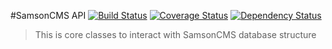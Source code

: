#SamsonCMS API [![Build Status](https://travis-ci.org/samsonos/cms_api.png)](https://travis-ci.org/samsonos/cms_api) [![Coverage Status](https://coveralls.io/repos/samsonos/cms_api/badge.png)](https://coveralls.io/r/samsonos/cms_api) [![Dependency Status](https://www.versioneye.com/user/projects/53dfa8e7151b35720d000026/badge.svg?style=flat)](https://www.versioneye.com/user/projects/53dfa8e7151b35720d000026)

> This is core classes to interact with SamsonCMS database structure
